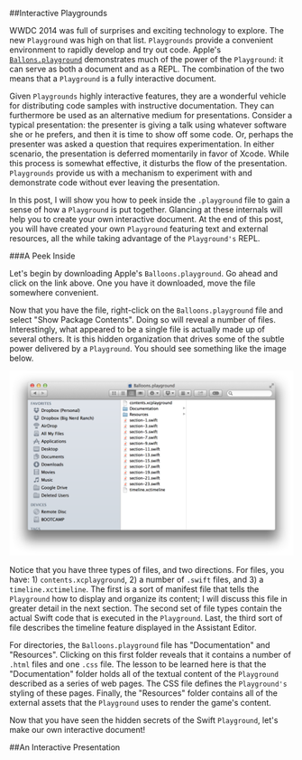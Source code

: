 ##Interactive Playgrounds

WWDC 2014 was full of surprises and exciting technology to explore.  The new `Playground` was high on that list.  `Playgrounds` provide a convenient environment to rapidly develop and try out code.  Apple's [`Ballons.playground`](https://developer.apple.com/swift/blog/?id=9) demonstrates much of the power of the `Playground`: it can serve as both a document and as a REPL.  The combination of the two means that a `Playground` is a fully interactive document.

Given `Playgrounds` highly interactive features, they are a wonderful vehicle for distributing code samples with instructive documentation.  They can furthermore be used as an alternative medium for presentations.  Consider a typical presentation: the presenter is giving a talk using whatever software she or he prefers, and then it is time to show off some code.  Or, perhaps the presenter was asked a question that requires experimentation.  In either scenario, the presentation is deferred momentarily in favor of Xcode.  While this process is somewhat effective, it disturbs the flow of the presentation.  `Playgrounds` provide us with a mechanism to experiment with and demonstrate code without ever leaving the presentation.

In this post, I will show you how to peek inside the `.playground` file to gain a sense of how a `Playground` is put together.  Glancing at these internals will help you to create your own interactive document.  At the end of this post, you will have created your own `Playground` featuring text and external resources, all the while taking advantage of the `Playground's` REPL.

###A Peek Inside

Let's begin by downloading Apple's `Balloons.playground`.  Go ahead and click on the link above.  One you have it downloaded, move the file somewhere convenient.

Now that you have the file, right-click on the `Balloons.playground` file and select "Show Package Contents".  Doing so will reveal a number of files.  Interestingly, what appeared to be a single file is actually made up of several others.  It is this hidden organization that drives some of the subtle power delivered by a `Playground`.  You should see something like the image below.

![Playground Package Contents](playgroundPackageContents.png)

Notice that you have three types of files, and two directions.  For files, you have: 1) `contents.xcplayground`, 2) a number of `.swift` files, and 3) a `timeline.xctimeline`.  The first is a sort of manifest file that tells the `Playground` how to display and organize its content; I will discuss this file in greater detail in the next section.  The second set of file types contain the actual Swift code that is executed in the `Playground`.  Last, the third sort of file describes the timeline feature displayed in the Assistant Editor.

For directories, the `Balloons.playground` file has "Documentation" and "Resources".  Clicking on this first folder reveals that it contains a number of `.html` files and one `.css` file.  The lesson to be learned here is that the "Documentation" folder holds all of the textual content of the `Playground` described as a series of web pages.  The CSS file defines the `Playground's` styling of these pages.  Finally, the "Resources" folder contains all of the external assets that the `Playground` uses to render the game's content.

Now that you have seen the hidden secrets of the Swift `Playground`, let's make our own interactive document!

##An Interactive Presentation


